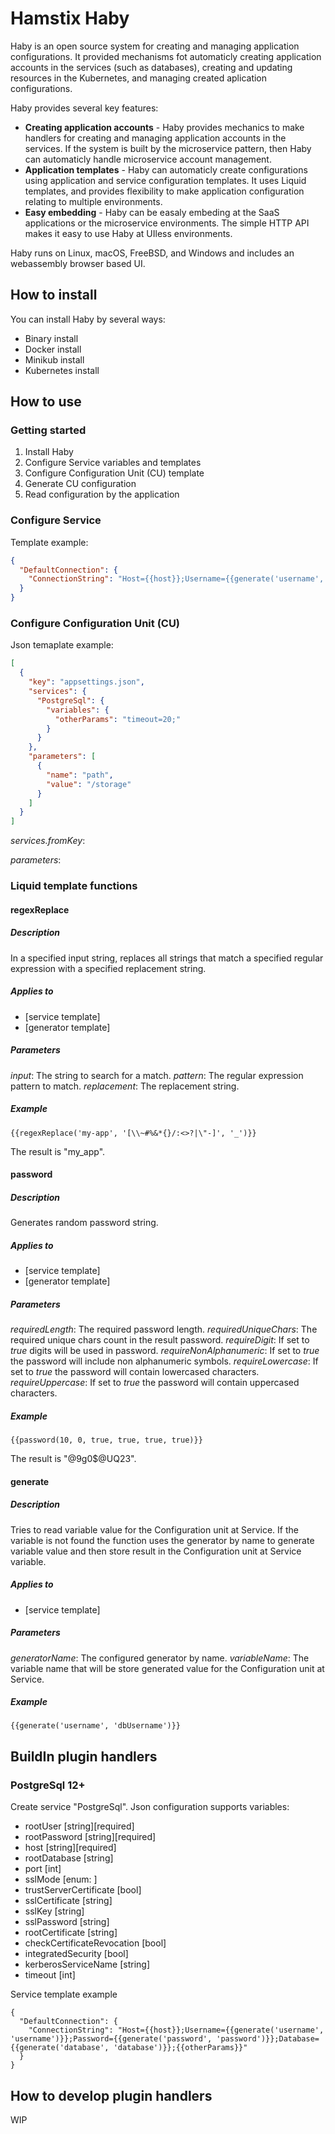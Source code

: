 # Hamstix Haby

Haby is an open source system for creating and managing application configurations. 
It provided mechanisms fot automaticly creating application accounts in the services (such as databases), 
creating and updating resources in the Kubernetes, and managing created aplication configurations.

Haby provides several key features:

- **Creating application accounts** - Haby provides mechanics to make handlers for creating and managing application accounts in the services. If the system is built by the microservice pattern, then Haby can automaticly handle microservice account management.
- **Application templates** - Haby can automaticly create configurations using application and service configuration templates. It uses Liquid templates, and provides flexibility to make application configuration relating to multiple environments.
- **Easy embedding** - Haby can be easaly embeding at the SaaS applications or the microservice environments. The simple HTTP API makes it easy to use Haby at UIless environments.

Haby runs on Linux, macOS, FreeBSD, and Windows and includes an webassembly browser based UI.

## How to install

You can install Haby by several ways:

- Binary install
- Docker install
- Minikub install
- Kubernetes install

## How to use

### Getting started

1. Install Haby
2. Configure Service variables and templates
3. Configure Configuration Unit (CU) template
4. Generate CU configuration
5. Read configuration by the application

### Configure Service

Template example:
```json
{
  "DefaultConnection": {
    "ConnectionString": "Host={{host}};Username={{generate('username', 'username')}};Password={{generate('password', 'password')}};Database={{generate('database', 'database')}};{{otherParams}}"
  }
}
```

### Configure Configuration Unit (CU)

Json temaplate example:
```json
[
  {
    "key": "appsettings.json",
    "services": {
      "PostgreSql": {
        "variables": {
          "otherParams": "timeout=20;"
        }
      }
    },
    "parameters": [
      {
        "name": "path",
        "value": "/storage"
      }
    ]
  }
]
```

*services.fromKey*: 

*parameters*: 

### Liquid template functions

#### regexReplace

##### Description
In a specified input string, replaces all strings that match a specified regular expression with a specified replacement string.

##### Applies to 
- [service template]
- [generator template]

##### Parameters
*input*: The string to search for a match.
*pattern*: The regular expression pattern to match.
*replacement*: The replacement string.

##### Example
```
{{regexReplace('my-app', '[\\~#%&*{}/:<>?|\"-]', '_')}}
```
The result is "my_app".

#### password

##### Description
Generates random password string.

##### Applies to 
- [service template]
- [generator template]

##### Parameters
*requiredLength*: The required password length.
*requiredUniqueChars*: The required unique chars count in the result password.
*requireDigit*: If set to *true* digits will be used in password.
*requireNonAlphanumeric*: If set to *true* the password will include non alphanumeric symbols.
*requireLowercase*: If set to *true* the password will contain lowercased characters.
*requireUppercase*: If set to *true* the password will contain uppercased characters.

##### Example
```
{{password(10, 0, true, true, true, true)}}
```
The result is "@9g0$@UQ23".

#### generate

##### Description
Tries to read variable value for the Configuration unit at Service. 
If the variable is not found the function uses the generator by name to generate 
variable value and then store result in the Configuration unit at Service variable.

##### Applies to 
- [service template]

##### Parameters
*generatorName*: The configured generator by name.
*variableName*: The variable name that will be store generated value for the Configuration unit at Service.

##### Example
```
{{generate('username', 'dbUsername')}}
```

## BuildIn plugin handlers

### PostgreSql 12+

Create service "PostgreSql". Json configuration supports variables:

- rootUser [string][required]
- rootPassword [string][required]
- host [string][required]
- rootDatabase [string]
- port [int]
- sslMode [enum: ]
- trustServerCertificate [bool]
- sslCertificate [string]
- sslKey [string]
- sslPassword [string]
- rootCertificate [string]
- checkCertificateRevocation [bool]
- integratedSecurity [bool]
- kerberosServiceName [string]
- timeout [int]

Service template example

```
{
  "DefaultConnection": {
    "ConnectionString": "Host={{host}};Username={{generate('username', 'username')}};Password={{generate('password', 'password')}};Database={{generate('database', 'database')}};{{otherParams}}"
  }
}
```

## How to develop plugin handlers
WIP